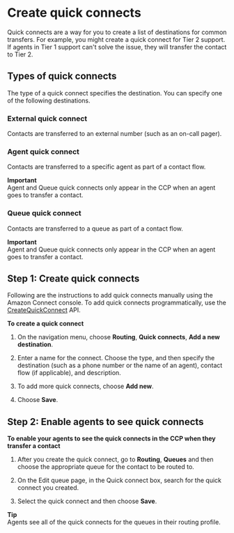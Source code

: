 # Create quick connects<a name="quick-connects"></a>

Quick connects are a way for you to create a list of destinations for common transfers\. For example, you might create a quick connect for Tier 2 support\. If agents in Tier 1 support can't solve the issue, they will transfer the contact to Tier 2\. 

## Types of quick connects<a name="quick-connect-types"></a>

The type of a quick connect specifies the destination\. You can specify one of the following destinations\.

### External quick connect<a name="external-quick-connect-type"></a>

Contacts are transferred to an external number \(such as an on\-call pager\)\. 

### Agent quick connect<a name="agent-quick-connect-type"></a>

Contacts are transferred to a specific agent as part of a contact flow\.

**Important**  
Agent and Queue quick connects only appear in the CCP when an agent goes to transfer a contact\. 

### Queue quick connect<a name="queue-quick-connect-type"></a>

Contacts are transferred to a queue as part of a contact flow\.

**Important**  
Agent and Queue quick connects only appear in the CCP when an agent goes to transfer a contact\. 

## Step 1: Create quick connects<a name="step1-create-quick-connects"></a>

 Following are the instructions to add quick connects manually using the Amazon Connect console\. To add quick connects programmatically, use the [CreateQuickConnect](https://docs.aws.amazon.com/connect/latest/APIReference/API_CreateQuickConnect.html) API\.

**To create a quick connect**

1. On the navigation menu, choose **Routing**, **Quick connects**, **Add a new destination**\.

1. Enter a name for the connect\. Choose the type, and then specify the destination \(such as a phone number or the name of an agent\), contact flow \(if applicable\), and description\.

1. To add more quick connects, choose **Add new**\.

1. Choose **Save**\.

## Step 2: Enable agents to see quick connects<a name="step2-enable-agents-to-see-quick-connects"></a>

**To enable your agents to see the quick connects in the CCP when they transfer a contact**

1. After you create the quick connect, go to **Routing**, **Queues** and then choose the appropriate queue for the contact to be routed to\.

1. On the Edit queue page, in the Quick connect box, search for the quick connect you created\.

1. Select the quick connect and then choose **Save**\.

**Tip**  
Agents see all of the quick connects for the queues in their routing profile\.